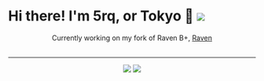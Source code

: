 <p align="center">
<h1>Hi there! I'm 5rq, or Tokyo 👋     <img src="https://hits.link/hits?url=https://github.com/5rq&bgLeft=444444&bgRight=031e87&label=visits"/></h1>
</p>

<p align="center">
Currently working on my fork of Raven B+, <a href="https://github.com/5rq/Raven">Raven</a><br/>
<br/>
</p>

---
<p align="center">
<img src="https://lanyard.cnrad.dev/api/774299626697523200?hideDiscrim=true"/> <img src="https://lanyard.cnrad.dev/api/952160535493885992?hideDiscrim=true"/>
</p>

